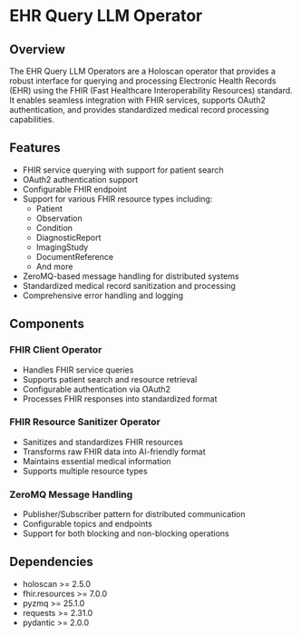 # EHR Query LLM Operator

## Overview

The EHR Query LLM Operators are a Holoscan operator that provides a robust interface for querying and processing Electronic Health Records (EHR) using the FHIR (Fast Healthcare Interoperability Resources) standard. It enables seamless integration with FHIR services, supports OAuth2 authentication, and provides standardized medical record processing capabilities.

## Features

- FHIR service querying with support for patient search
- OAuth2 authentication support
- Configurable FHIR endpoint
- Support for various FHIR resource types including:
  - Patient
  - Observation
  - Condition
  - DiagnosticReport
  - ImagingStudy
  - DocumentReference
  - And more
- ZeroMQ-based message handling for distributed systems
- Standardized medical record sanitization and processing
- Comprehensive error handling and logging

## Components

### FHIR Client Operator

- Handles FHIR service queries
- Supports patient search and resource retrieval
- Configurable authentication via OAuth2
- Processes FHIR responses into standardized format

### FHIR Resource Sanitizer Operator

- Sanitizes and standardizes FHIR resources
- Transforms raw FHIR data into AI-friendly format
- Maintains essential medical information
- Supports multiple resource types

### ZeroMQ Message Handling

- Publisher/Subscriber pattern for distributed communication
- Configurable topics and endpoints
- Support for both blocking and non-blocking operations

## Dependencies

- holoscan >= 2.5.0
- fhir.resources >= 7.0.0
- pyzmq >= 25.1.0
- requests >= 2.31.0
- pydantic >= 2.0.0

